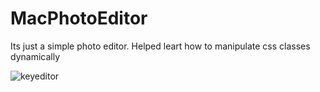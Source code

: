 # MacPhotoEditor
Its just a simple photo editor. Helped leart how to manipulate css classes dynamically

![keyeditor](https://user-images.githubusercontent.com/60463836/207012894-af7bf076-5143-4bfa-b74e-f456294760d6.PNG)
